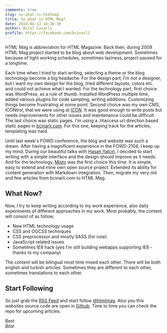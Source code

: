 ```yaml
---
comments: true
slug: so-what-is-htmlmag
title: So what is HTML Mag?
date: 2014-04-13 14:36:30
author: Bilal Cinarli
profile: https://facebook.com/bcinarli
---
```

HTML Mag is abbreviation for HTML Magazine. Back then, during 2009 HTML Mag project started to be blog about web development. Sometimes because of tight working schedules, sometimes laziness, project paused for a longtime.

Each time when I tried to start writing, selecting a theme or the blog technology become a big headache. For the design part; I'm not a designer, but I want my own design for the blog, tried different layouts, colors etc. and could not achieve what I wanted. For the technology part, first choice was WordPress, as a rule of thumb. Installed WordPress multiple time, added various plugins for code sampling, writing additions. Customizing things become frustrating at some point. Second choice was my own CMS, ICONtrol, that we were using at [ICON](http://twitter.com/iconpm). It was good enough to write posts but needs improvements for other issues and maintenance could be difficult. The last choice was static pages. I'm using a .htaccess url direction based static pages in [bcinarli.com](http://bcinarli.com). For this one, keeping track for the articles, templating was hard.

Until last week's FOWD conference, the blog and website was such a dream. After having a magnificent experience in the FOWD-2104, I keep up my mind. During our beautiful talks with [Hasan Yalçın](http://twitter.com/hasanyalcin), I decided to start writing with a simple interface and the design should improve as it needs. And for the technology, [Misto](http://mistoapp.com) was the first choice this time. It is simple, easy to extend and mine own open source project. Extended its ability for content generation with Markdown integration. Then, migrate my very old and few articles from bcinarli.com to HTML Mag.

## What Now?
Now, I try to keep writing according to my work experience, also daily experiments of different approaches in my work. Most probably, the content will consist of as follow;

* New HTML technology usage
* CSS and OOCSS techniques
* CSS preprocessor and mostly SASS (for now)
* JavaScript related issues
* Sometimes IE8 hack (yes I'm still building webapps supporting IE8 - thanks to my company)

The content will be bilingual most time mixed each other. There will be both english and turkish articles. Sometimes they are different to each other, sometimes translations to each other.

## Start Following
So just grab the [RSS Feed](http://feeds.feedburner.com/htmlmag) and start follow [@htmlmag](http://twitter.com/htmlmag). Also you this websites source code are open in [Github](http://github.com/bcinarli/htmlmag). Time to time you can check the repo for upcoming articles.

Best <br />
_Bilal_